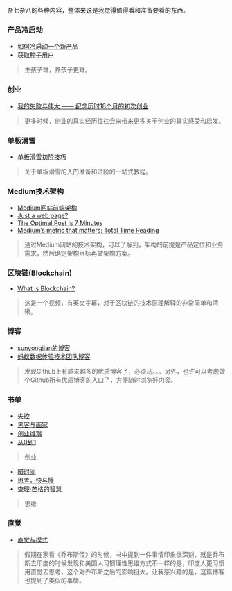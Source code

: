
杂七杂八的各种内容，整体来说是我觉得值得看和准备要看的东西。

### 产品冷启动
+ [如何冷启动一个新产品](https://www.zhihu.com/question/23281795) <br>
+ [获取种子用户](http://iamsujie.com/tag/%E5%86%B7%E5%90%AF%E5%8A%A8/)
> 生孩子难，养孩子更难。

### 创业
+ [我的失败与伟大 —— 纪念历时18个月的初次创业](http://iosre.com/t/topic/4152)
> 更多时候，创业的真实经历往往会来带来更多关于创业的真实感受和启发。

### 单板滑雪
+ [单板滑雪初阶技巧](https://www.bilibili.com/read/cv75859?from=articleDetail)
> 关于单板滑雪的入门准备和进阶的一站式教程。

### Medium技术架构
+ [Medium网站前端架构](https://gist.github.com/longmao/c56d46d28d033f356b6f)
+ [Just a web page?](https://medium.com/@dpup/just-a-web-page-194f7a3d260a)
+ [The Optimal Post is 7 Minutes](https://medium.com/data-lab/the-optimal-post-is-7-minutes-74b9f41509b)
+ [Medium’s metric that matters: Total Time Reading](https://medium.com/data-lab/mediums-metric-that-matters-total-time-reading-86c4970837d5)
> 通过Medium网站的技术架构，可以了解到，架构的前提是产品定位和业务需求，然后确定架构目标再做架构方案。

### 区块链(Blockchain)
+ [What is Blockchain?](https://www.cigionline.org/multimedia/what-blockchain)
> 这是一个视频，有英文字幕，对于区块链的技术原理解释的非常简单和清晰。

### 博客
+ [sunyongjian的博客](https://github.com/sunyongjian/blog)
+ [蚂蚁数据体验技术团队博客](https://github.com/ProtoTeam/blog)
> 发现Github上有越来越多的优质博客了，必须马。。。另外，也许可以考虑做个Github所有优质博客的入口了，方便随时浏览好内容。

### 书单
+ [失控](https://book.douban.com/subject/5375620/)
+ [黑客与画家](https://book.douban.com/subject/6021440/)
+ [创业维艰](https://book.douban.com/subject/26306686/)
+ [从0到1](https://book.douban.com/subject/26297606/)
> 创业
+ [暗时间](https://book.douban.com/subject/6709809/)
+ [思考，快与慢](https://book.douban.com/subject/10785583/)
+ [查理·芒格的智慧](https://book.douban.com/subject/26374572/)
> 思维

### 直觉
+ [直觉与模式](http://mindlee.com/2012/12/02/intuition-and-pattern/)
> 假期在家看《乔布斯传》的时候，书中提到一件事情印象很深刻，就是乔布斯去印度的时候发现和美国人习惯理性思维方式不一样的是，印度人更习惯用直觉去思考，这个对乔布斯之后的影响挺大。让我感兴趣的是，这篇博客也提到了类似的事情。
